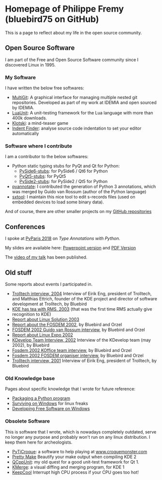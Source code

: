 # Homepage of Philippe Fremy (bluebird75 on GitHub)

This is a page to reflect about my life in the open source community.


## Open Source Software 

I am part of the Free and Open Source Software community since I discovered Linux in 1995.

### My Software

I have written the below free softwares:
* [MultiGit](https://github.com/idemia/multigit): A graphical interface for managing multiple nested git repositories. Developed as part of my work at IDEMIA and open sourced by IDEMIA.
* [LuaUnit](https://github.com/bluebird75/luaunit): A unit-testing framework for the Lua language with more than 400k downloads.
* [Klotski](https://github.com/bluebird75/klotski): a mind-teaser game
* [Indent Finder](https://freehackers.org/bluebird/indent-finder): analyse source code indentation to set your editor automatically


### Software where I contribute

I am a contributor to the below softwares:
* Python static typing stubs for PyQt and Qt for Python:
  * [PySide6-stubs](https://github.com/python-qt-tools/PySide6-stubs): for PySide6 / Qt6 for Python
  * [PyQt5-stubs](https://github.com/python-qt-tools/PyQt5-stubs): for PyQt5
  * [PySide2-stubs](https://github.com/python-qt-tools/PySide2-stubs): for PySide2 / Qt5 for Python
* [pyannotate](https://github.com/bluebird75/pyannotate): I contributed the generation of Python 3 annotations, which was merged by Guido van Rossum (author of the Python language)
* [sxtool](https://github.com/bluebird75/sxtool): I maintain this nice tool to edit s-records files (used on embedded devices to load some binary data).

And of course, there are other smaller projects on my [GitHub repositories](https://github.com/bluebird75?tab=repositories)


## Conferences
I spoke at [PyParis 2018](http://pyparis.org/talks.html) on *Type Annotations with Python*. 

My slides are available here: [Powerpoint version](https://github.com/bluebird75/whoiam/blob/master/PyParis_2018/Type%20Annotations%20PyParis%202018%20-%20v4.pptx?raw=true) and [PDF Version](https://github.com/bluebird75/whoiam/raw/master/PyParis_2018/Type%20Annotations%20PyParis%202018%20-%20v4%20for%20pdf.pdf)

The [video of my talk](https://www.youtube.com/watch?v=URP2e7hEUFw&list=PLzjFI0G5nSsry3cm_k1tPOi9SRaAXsZAt&index=6) has been published.


## Old stuff

Some reports about events I participated in.

* [Trolltech interview, 2004](http://dot.kde.org/2004/04/12/interview-trolltechs-eirik-eng-and-matthias-ettrich) Interview of Eirik Eng, president of Trolltech, and Matthias Ettrich, founder of the KDE project and director of software development at Trolltech, by Bluebird
* [KDE has tea with RMS, 2003](archives/KDE_has_tea_with_RMS) (that was the first time RMS actually give recognition to KDE)
* [Report about Linux Solution 2003](archives/Linux_Solutions_2003)
* [Report about the FOSDEM 2002](archives/Fosdem_2002_Report), by Bluebird and Orzel
* [FOSDEM 2002 Guido van Rossum interview](archives/Fosdem_2002_Guido_van_Rossum_interview), by Bluebird and Orzel
* [Report about Linux Expo 2002](archives/Linux_Expo_2002)
* [KDevelop Team Interview, 2002](archives/KDevelop_Team_Interview_2002) Interview of the KDevelop team (may 2002), by Bluebird
* [Fosdem 2002 KOffice team interview](archives/Fosdem_2002_Koffice_team_interview), by Bluebird and Orzel
* [Fosdem 2002 FOSDEM organiser interview](archives/Fosdem_2002_Fosdem_organiser_interview), by Bluebird and Orzel
* [Trolltech interview, 2001](http://dot.kde.org/2001/09/24/interview-trolltechs-president-eirik-eng) Interview of Eirik Eng, president of Trolltech, by Bluebird


### Old Knowledge base

Pages about specific knowledge that I wrote for future reference:

* [Packaging a Python program](archives/Packaging_a_python_program)
* [Surviving on Windows](archives/Surviving_on_Windows) for linux freaks
* [Developing Free Software on Windows](archives/Developing_Free_Software_on_windows)


### Obsolete Software
This is software that I wrote, which is nowadays completely outdated, serve no longer any purpose and probably won't run
on any linux distribution. I keep them here for archeologists.

* [PyTiCroque](http://www.freehackers.org/PyTiCroque): a software to help playing at www.croquemonster.com
* [Pretty Make](Philippe/Pretty_Make) Beautify your make output when compiling KDE 2
* [QCppUnit](Philippe/QCppUnit): my old quest for a good unit-test framework for Qt 1.
* [KMerge](Philippe/KMerge): a visual diffing and merging program, for KDE 1
* [KeepCool](Philippe/KeepCool) Interrupt high CPU process if your CPU goes too hot!

